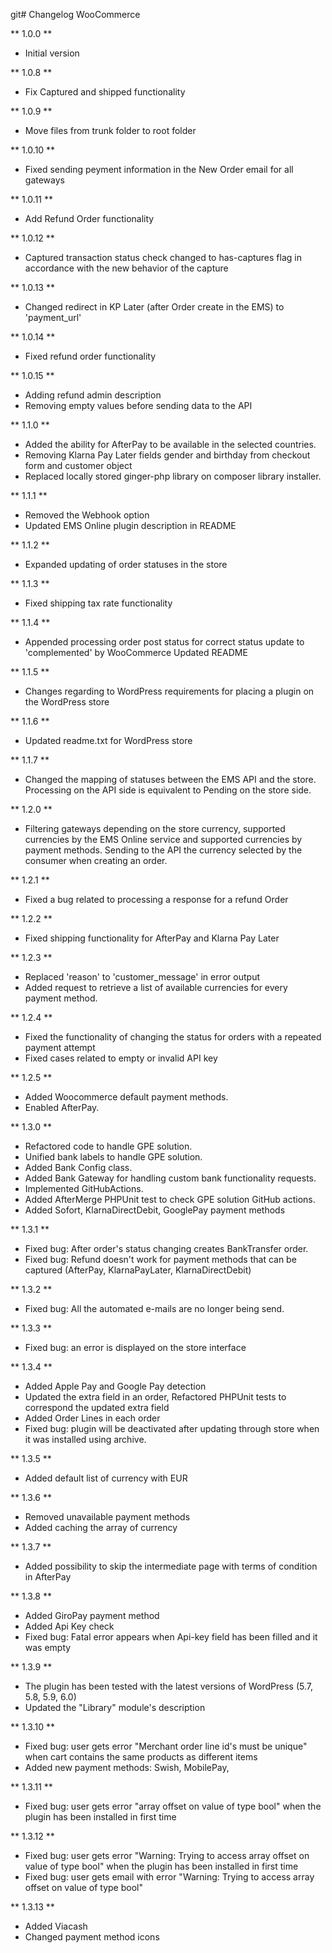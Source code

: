 git# Changelog WooCommerce

** 1.0.0 **

* Initial version

** 1.0.8 **

* Fix Captured and shipped functionality

** 1.0.9 **

* Move files from trunk folder to root folder

** 1.0.10 **

* Fixed sending peyment information in the New Order email for all gateways

** 1.0.11 **

* Add Refund Order functionality

** 1.0.12 **

* Captured transaction status check changed to has-captures flag in accordance with the new behavior of the capture

** 1.0.13 **

* Changed redirect in KP Later (after Order create in the EMS) to 'payment_url'

** 1.0.14 **

* Fixed refund order functionality

** 1.0.15 **

* Adding refund admin description
* Removing empty values before sending data to the API

** 1.1.0 **

* Added the ability for AfterPay to be available in the selected countries.
* Removing Klarna Pay Later fields gender and birthday from checkout form and customer object
* Replaced locally stored ginger-php library on composer library installer.

** 1.1.1 **

* Removed the Webhook option
* Updated EMS Online plugin description in README

** 1.1.2 **

* Expanded updating of order statuses in the store

** 1.1.3 **

* Fixed shipping tax rate functionality

** 1.1.4 **

* Appended processing order post status for correct status update to 'complemented' by WooCommerce
  Updated README

** 1.1.5 **

* Changes regarding to WordPress requirements for placing a plugin on the WordPress store

** 1.1.6 **

* Updated readme.txt for WordPress store

** 1.1.7 **

* Changed the mapping of statuses between the EMS API and the store. Processing on the API side is equivalent to Pending on the store side.

** 1.2.0 **

* Filtering gateways depending on the store currency, supported currencies by the EMS Online service and supported currencies by payment methods.
  Sending to the API the currency selected by the consumer when creating an order.

** 1.2.1 **

* Fixed a bug related to processing a response for a refund Order

** 1.2.2 **

* Fixed shipping functionality for AfterPay and Klarna Pay Later

** 1.2.3 **

* Replaced 'reason' to 'customer_message' in error output
* Added request to retrieve a list of available currencies for every payment method.

** 1.2.4 **

* Fixed the functionality of changing the status for orders with a repeated payment attempt
* Fixed cases related to empty or invalid API key

** 1.2.5 **

* Added Woocommerce default payment methods.
* Enabled AfterPay.

** 1.3.0 **

* Refactored code to handle GPE solution.
* Unified bank labels to handle GPE solution.
* Added Bank Config class.
* Added Bank Gateway for handling custom bank functionality requests.
* Implemented GitHubActions.  
* Added AfterMerge PHPUnit test to check GPE solution GitHub actions.
* Added Sofort, KlarnaDirectDebit, GooglePay payment methods

** 1.3.1 **

* Fixed bug: After order's status changing creates BankTransfer order.
* Fixed bug: Refund doesn't work for payment methods that can be captured (AfterPay, KlarnaPayLater, KlarnaDirectDebit)

** 1.3.2 **

* Fixed bug: All the automated e-mails are no longer being send. 

** 1.3.3 **

* Fixed bug: an error is displayed on the store interface

** 1.3.4 **

* Added Apple Pay and Google Pay detection
* Updated the extra field in an order, Refactored PHPUnit tests to correspond the updated extra field
* Added Order Lines in each order
* Fixed bug: plugin will be deactivated after updating through store when it was installed using archive.

** 1.3.5 **

* Added default list of currency with EUR

** 1.3.6 **

* Removed unavailable payment methods
* Added caching the array of currency

** 1.3.7 **

* Added possibility to skip the intermediate page with terms of condition in AfterPay

** 1.3.8 **

* Added GiroPay payment method
* Added Api Key check
* Fixed bug: Fatal error appears when Api-key field has been filled and it was empty

** 1.3.9 **

* The plugin has been tested with the latest versions of WordPress (5.7, 5.8, 5.9, 6.0)
* Updated the "Library" module's description

** 1.3.10 **

* Fixed bug: user gets error "Merchant order line id's must be unique" when cart contains the same products as different items
* Added new payment methods: Swish, MobilePay,

** 1.3.11 **

* Fixed bug: user gets error "array offset on value of type bool" when the plugin has been installed in first time

** 1.3.12 **

* Fixed bug: user gets error "Warning: Trying to access array offset on value of type bool" when the plugin has been installed in first time
* Fixed bug: user gets email with error "Warning: Trying to access array offset on value of type bool"

** 1.3.13 **

* Added Viacash
* Changed payment method icons